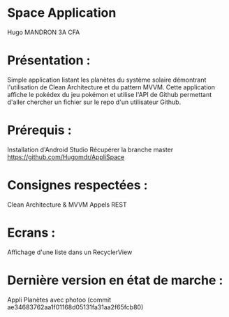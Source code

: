 # Space Application

Hugo MANDRON 3A CFA

# Présentation :

Simple application listant les planètes du système solaire démontrant l'utilisation de Clean Architecture et du pattern MVVM.
Cette application affiche le pokédex du jeu pokémon et utilise l'API de Github permettant d'aller chercher un fichier sur le repo d'un utilisateur Github.

# Prérequis :

Installation d'Android Studio
Récupérer la branche master
https://github.com/Hugomdr/AppliSpace

# Consignes respectées :

Clean Architecture & MVVM
Appels REST

# Ecrans : 

Affichage d'une liste dans un RecyclerView


# Dernière version en état de marche :

Appli Planètes avec photoo (commit ae34683762aa1f01168d05131fa31aa2f65fcb80)
